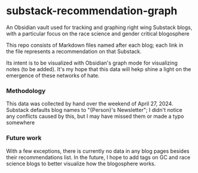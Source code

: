 # substack-recommendation-graph

An Obsidian vault used for tracking and graphing right wing Substack blogs, with a particular focus on the race science and gender critical blogosphere

This repo consists of Markdown files named after each blog; each link in the file represents a recommendation on that Substack.

Its intent is to be visualized with Obsidian's graph mode for visualizing notes (to be added). It's my hope that this data will hekp shine a light on the emergence of these networks of hate.


### Methodology

This data was collected by hand over the weekend of April 27, 2024. Substack defaults blog names to "{Person}'s Newsletter"; I didn't notice any conflicts caused by this, but I may have missed them or made a typo somewhere


### Future work

With a few exceptions, there is currently no data in any blog pages besides their recommendations list. In the future, I hope to add tags on GC and race science blogs to better visualize how the blogosphere works.